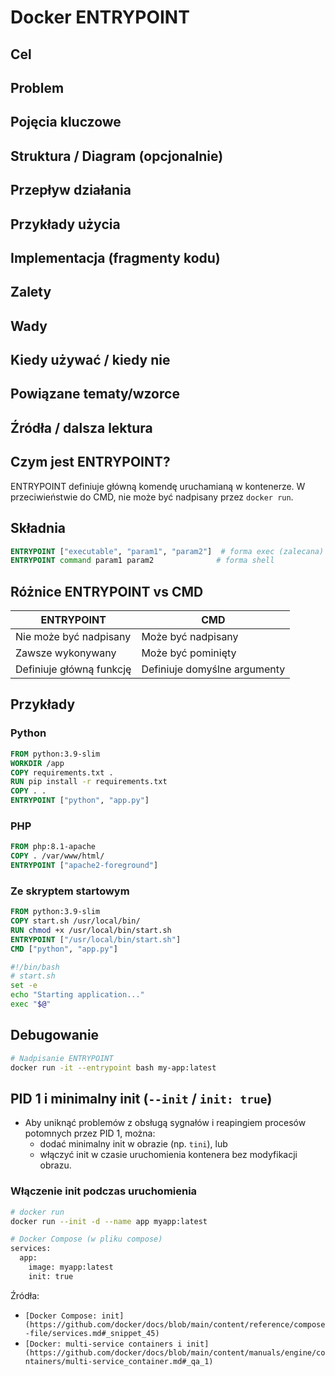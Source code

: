 # Docker ENTRYPOINT

## Cel

## Problem

## Pojęcia kluczowe

## Struktura / Diagram (opcjonalnie)

## Przepływ działania

## Przykłady użycia

## Implementacja (fragmenty kodu)

## Zalety

## Wady

## Kiedy używać / kiedy nie

## Powiązane tematy/wzorce

## Źródła / dalsza lektura


## Czym jest ENTRYPOINT?

ENTRYPOINT definiuje główną komendę uruchamianą w kontenerze. W przeciwieństwie do CMD, nie może być nadpisany przez `docker run`.

## Składnia

```dockerfile
ENTRYPOINT ["executable", "param1", "param2"]  # forma exec (zalecana)
ENTRYPOINT command param1 param2              # forma shell
```

## Różnice ENTRYPOINT vs CMD

| ENTRYPOINT | CMD |
|------------|-----|
| Nie może być nadpisany | Może być nadpisany |
| Zawsze wykonywany | Może być pominięty |
| Definiuje główną funkcję | Definiuje domyślne argumenty |

## Przykłady

### Python
```dockerfile
FROM python:3.9-slim
WORKDIR /app
COPY requirements.txt .
RUN pip install -r requirements.txt
COPY . .
ENTRYPOINT ["python", "app.py"]
```

### PHP
```dockerfile
FROM php:8.1-apache
COPY . /var/www/html/
ENTRYPOINT ["apache2-foreground"]
```

### Ze skryptem startowym
```dockerfile
FROM python:3.9-slim
COPY start.sh /usr/local/bin/
RUN chmod +x /usr/local/bin/start.sh
ENTRYPOINT ["/usr/local/bin/start.sh"]
CMD ["python", "app.py"]
```

```bash
#!/bin/bash
# start.sh
set -e
echo "Starting application..."
exec "$@"
```

## Debugowanie

```bash
# Nadpisanie ENTRYPOINT
docker run -it --entrypoint bash my-app:latest
``` 

## PID 1 i minimalny init (`--init` / `init: true`)

- Aby uniknąć problemów z obsługą sygnałów i reapingiem procesów potomnych przez PID 1, można:
  - dodać minimalny init w obrazie (np. `tini`), lub
  - włączyć init w czasie uruchomienia kontenera bez modyfikacji obrazu.

### Włączenie init podczas uruchomienia

```bash
# docker run
docker run --init -d --name app myapp:latest

# Docker Compose (w pliku compose)
services:
  app:
    image: myapp:latest
    init: true
```

Źródła:
- `[Docker Compose: init](https://github.com/docker/docs/blob/main/content/reference/compose-file/services.md#_snippet_45)`
- `[Docker: multi-service containers i init](https://github.com/docker/docs/blob/main/content/manuals/engine/containers/multi-service_container.md#_qa_1)`